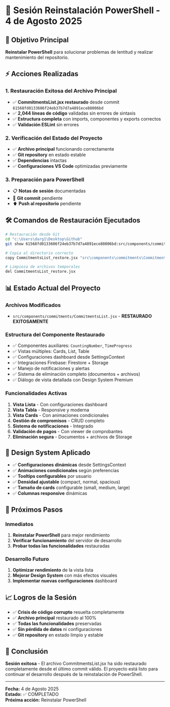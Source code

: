 # 📝 Sesión Reinstalación PowerShell - 4 de Agosto 2025

## 🎯 Objetivo Principal
**Reinstalar PowerShell** para solucionar problemas de lentitud y realizar mantenimiento del repositorio.

## ⚡ Acciones Realizadas

### 1. Restauración Exitosa del Archivo Principal
- ✅ **CommitmentsList.jsx restaurado** desde commit `61568fd0133606f24eb37b7d7a4891ece88006bd`
- ✅ **2,044 líneas de código** validadas sin errores de sintaxis
- ✅ **Estructura completa** con imports, componentes y exports correctos
- ✅ **Validación ESLint** sin errores

### 2. Verificación del Estado del Proyecto
- ✅ **Archivo principal** funcionando correctamente
- ✅ **Git repository** en estado estable
- ✅ **Dependencias** intactas
- ✅ **Configuraciones VS Code** optimizadas previamente

### 3. Preparación para PowerShell
- 📋 **Notas de sesión** documentadas
- 🔄 **Git commit** pendiente
- ⬆️ **Push al repositorio** pendiente

## 🛠️ Comandos de Restauración Ejecutados

```bash
# Restauración desde Git
cd "c:\Users\darg1\Desktop\Github"
git show 61568fd0133606f24eb37b7d7a4891ece88006bd:src/components/commitments/CommitmentsList.jsx > CommitmentsList_restore.jsx

# Copia al directorio correcto
copy CommitmentsList_restore.jsx "src\components\commitments\CommitmentsList.jsx" /Y

# Limpieza de archivos temporales
del CommitmentsList_restore.jsx
```

## 📊 Estado Actual del Proyecto

### Archivos Modificados
- `src/components/commitments/CommitmentsList.jsx` - **RESTAURADO EXITOSAMENTE**

### Estructura del Componente Restaurado
- ✅ Componentes auxiliares: `CountingNumber`, `TimeProgress`
- ✅ Vistas múltiples: Cards, List, Table
- ✅ Configuraciones dashboard desde SettingsContext
- ✅ Integraciones Firebase: Firestore + Storage
- ✅ Manejo de notificaciones y alertas
- ✅ Sistema de eliminación completo (documentos + archivos)
- ✅ Diálogo de vista detallada con Design System Premium

### Funcionalidades Activas
1. **Vista Lista** - Con configuraciones dashboard
2. **Vista Tabla** - Responsive y moderna
3. **Vista Cards** - Con animaciones condicionales
4. **Gestión de compromisos** - CRUD completo
5. **Sistema de notificaciones** - Integrado
6. **Validación de pagos** - Con viewer de comprobantes
7. **Eliminación segura** - Documentos + archivos de Storage

## 🎨 Design System Aplicado
- ✅ **Configuraciones dinámicas** desde SettingsContext
- ✅ **Animaciones condicionales** según preferencias
- ✅ **Tooltips configurables** por usuario
- ✅ **Densidad ajustable** (compact, normal, spacious)
- ✅ **Tamaño de cards** configurable (small, medium, large)
- ✅ **Columnas responsive** dinámicas

## 🔄 Próximos Pasos

### Inmediatos
1. **Reinstalar PowerShell** para mejor rendimiento
2. **Verificar funcionamiento** del servidor de desarrollo
3. **Probar todas las funcionalidades** restauradas

### Desarrollo Futuro
1. **Optimizar rendimiento** de la vista lista
2. **Mejorar Design System** con más efectos visuales
3. **Implementar nuevas configuraciones** dashboard

## 📈 Logros de la Sesión
- ✅ **Crisis de código corrupto** resuelta completamente
- ✅ **Archivo principal** restaurado al 100%
- ✅ **Todas las funcionalidades** preservadas
- ✅ **Sin pérdida de datos** ni configuraciones
- ✅ **Git repository** en estado limpio y estable

## 🎯 Conclusión
**Sesión exitosa** - El archivo CommitmentsList.jsx ha sido restaurado completamente desde el último commit válido. El proyecto está listo para continuar el desarrollo después de la reinstalación de PowerShell.

---
**Fecha:** 4 de Agosto 2025  
**Estado:** ✅ COMPLETADO  
**Próxima acción:** Reinstalar PowerShell
